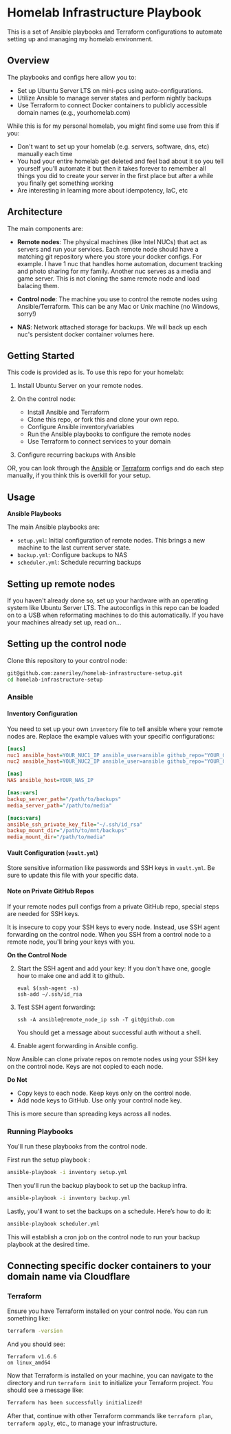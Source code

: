 # Homelab Infrastructure Playbook

This is a set of Ansible playbooks and Terraform configurations to automate setting up and managing my homelab environment.

## Overview

The playbooks and configs here allow you to:

* Set up Ubuntu Server LTS on mini-pcs using auto-configurations. 
* Utilize Ansible to manage server states and perform nightly backups
* Use Terraform to connect Docker containers to publicly accessible domain names (e.g., yourhomelab.com)

While this is for my personal homelab, you might find some use from this if you:

* Don't want to set up your homelab (e.g. servers, software, dns, etc) manually each time
* You had your entire homelab get deleted and feel bad about it so you tell yourself you'll automate it but then it takes forever to remember all things you did to create your server in the first place but after a while you finally get something working
* Are interesting in learning more about idempotency, IaC, etc

## Architecture

The main components are:

- **Remote nodes**: The physical machines (like Intel NUCs) that act as servers and run your services. Each remote node should have a matching git repository where you store your docker configs. For example. I have 1 nuc that handles home automation, document tracking and photo sharing for my family. Another nuc serves as a media and game server. This is not cloning the same remote node and load balacing them.

- **Control node**: The machine you use to control the remote nodes using Ansible/Terraform. This can be any Mac or Unix machine (no Windows, sorry!)

- **NAS**: Network attached storage for backups. We will back up each nuc's persistent docker container volumes here.

## Getting Started

This code is provided as is. To use this repo for your homelab:

1. Install Ubuntu Server on your remote nodes. 

2. On the control node:
   - Install Ansible and Terraform 
   - Clone this repo, or fork this and clone your own repo.
   - Configure Ansible inventory/variables
   - Run the Ansible playbooks to configure the remote nodes
   - Use Terraform to connect services to your domain

3. Configure recurring backups with Ansible

OR, you can look through the [Ansible](/ansible) or [Terraform](/terraform) configs and do each step manually, if you think this is overkill for your setup.

## Usage

**Ansible Playbooks**

The main Ansible playbooks are:

- `setup.yml`: Initial configuration of remote nodes. This brings a new machine to the last current server state.
- `backup.yml`: Configure backups to NAS 
- `scheduler.yml`: Schedule recurring backups

## Setting up remote nodes

If you haven't already done so, set up your hardware with an operating system like Ubuntu Server LTS. The autoconfigs in this repo can be loaded on to a USB when reformating machines to do this automatically. If you have your machines already set up, read on...

## Setting up the control node
Clone this repository to your control node:
```bash
git@github.com:zaneriley/homelab-infrastructure-setup.git
cd homelab-infrastructure-setup
```

### Ansible
#### Inventory Configuration

You need to set up your own `inventory` file to tell ansible where your remote nodes are. Replace the example values with your specific configurations:

```ini
[nucs]
nuc1 ansible_host=YOUR_NUC1_IP ansible_user=ansible github_repo="YOUR_GITHUB_REPO_TO_YOUR_DOCKER_STACK" homelab_srv_folder="/path/to/srv"
nuc2 ansible_host=YOUR_NUC2_IP ansible_user=ansible github_repo="YOUR_GITHUB_REPO_TO_YOUR_DOCKER_STACK" homelab_srv_folder="/path/to/srv"

[nas]
NAS ansible_host=YOUR_NAS_IP

[nas:vars]
backup_server_path="/path/to/backups"
media_server_path="/path/to/media"

[nucs:vars]
ansible_ssh_private_key_file="~/.ssh/id_rsa"
backup_mount_dir="/path/to/mnt/backups"
media_mount_dir="/path/to/media"
```

#### Vault Configuration (`vault.yml`)

Store sensitive information like passwords and SSH keys in `vault.yml`. Be sure to update this file with your specific data.


#### Note on Private GitHub Repos

If your remote nodes pull configs from a private GitHub repo, special steps are needed for SSH keys. 

It is insecure to copy your SSH keys to every node. Instead, use SSH agent forwarding on the control node. When you SSH from a control node to a remote node, you'll bring your keys with you.

**On the Control Node**


2. Start the SSH agent and add your key: If you don't have one, google how to make one and add it to github.

    ```
    eval $(ssh-agent -s)
    ssh-add ~/.ssh/id_rsa
    ```

4. Test SSH agent forwarding:

    ```
    ssh -A ansible@remote_node_ip ssh -T git@github.com
    ```

    You should get a message about successful auth without a shell.

5. Enable agent forwarding in Ansible config.

Now Ansible can clone private repos on remote nodes using your SSH key on the control node. Keys are not copied to each node.

**Do Not**

- Copy keys to each node. Keep keys only on the control node.
- Add node keys to GitHub. Use only your control node key.

This is more secure than spreading keys across all nodes.

### Running Playbooks

You'll run these playbooks from the control node. 

First run the setup playbook :

```bash
ansible-playbook -i inventory setup.yml
```

Then you'll run the backup playbook to set up the backup infra.
```bash
ansible-playbook -i inventory backup.yml
```

Lastly, you'll want to set the backups on a schedule. Here’s how to do it:

```bash
ansible-playbook scheduler.yml
```

This will establish a cron job on the control node to run your backup playbook at the desired time.


## Connecting specific docker containers to your domain name via Cloudflare

### Terraform

Ensure you have Terraform installed on your control node. You can run something like:

```bash
terraform -version
```
And you should see:
```
Terraform v1.6.6
on linux_amd64
```

Now that Terraform is installed on your machine, you can navigate to the directory and run `terraform init` to initialize your Terraform project. You should see a message like:
```bash
Terraform has been successfully initialized!
```

After that, continue with other Terraform commands like `terraform plan`, `terraform apply`, etc., to manage your infrastructure.
